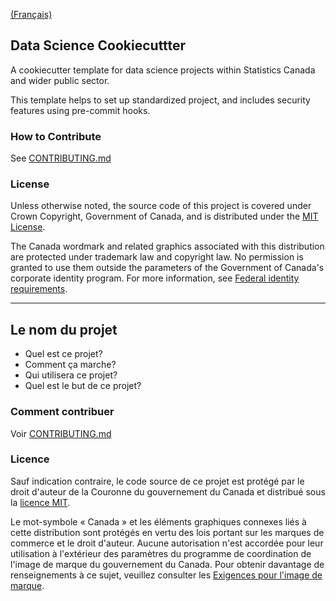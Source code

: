 [(Français)](#le-nom-du-projet)

## Data Science Cookiecuttter

A cookiecutter template for data science projects within Statistics Canada and wider public sector.

This template helps to set up standardized project, and includes security features using pre-commit hooks.

### How to Contribute

See [CONTRIBUTING.md](CONTRIBUTING.md)

### License

Unless otherwise noted, the source code of this project is covered under Crown Copyright, Government of Canada, and is distributed under the [MIT License](LICENSE).

The Canada wordmark and related graphics associated with this distribution are protected under trademark law and copyright law. No permission is granted to use them outside the parameters of the Government of Canada's corporate identity program. For more information, see [Federal identity requirements](https://www.canada.ca/en/treasury-board-secretariat/topics/government-communications/federal-identity-requirements.html).

______________________

## Le nom du projet

- Quel est ce projet?
- Comment ça marche?
- Qui utilisera ce projet?
- Quel est le but de ce projet?

### Comment contribuer

Voir [CONTRIBUTING.md](CONTRIBUTING.md)

### Licence

Sauf indication contraire, le code source de ce projet est protégé par le droit d'auteur de la Couronne du gouvernement du Canada et distribué sous la [licence MIT](LICENSE).

Le mot-symbole « Canada » et les éléments graphiques connexes liés à cette distribution sont protégés en vertu des lois portant sur les marques de commerce et le droit d'auteur. Aucune autorisation n'est accordée pour leur utilisation à l'extérieur des paramètres du programme de coordination de l'image de marque du gouvernement du Canada. Pour obtenir davantage de renseignements à ce sujet, veuillez consulter les [Exigences pour l'image de marque](https://www.canada.ca/fr/secretariat-conseil-tresor/sujets/communications-gouvernementales/exigences-image-marque.html).
